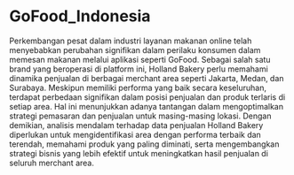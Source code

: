 # GoFood_Indonesia
Perkembangan pesat dalam industri layanan makanan online telah menyebabkan perubahan signifikan dalam perilaku konsumen dalam memesan makanan melalui aplikasi seperti GoFood. Sebagai salah satu brand yang beroperasi di platform ini, Holland Bakery perlu memahami dinamika penjualan di berbagai merchant area seperti Jakarta, Medan, dan Surabaya. Meskipun memiliki performa yang baik secara keseluruhan, terdapat perbedaan signifikan dalam posisi penjualan dan produk terlaris di setiap area. Hal ini menunjukkan adanya tantangan dalam mengoptimalkan strategi pemasaran dan penjualan untuk masing-masing lokasi. Dengan demikian, analisis mendalam terhadap data penjualan Holland Bakery diperlukan untuk mengidentifikasi area dengan performa terbaik dan terendah, memahami produk yang paling diminati, serta mengembangkan strategi bisnis yang lebih efektif untuk meningkatkan hasil penjualan di seluruh merchant area.
